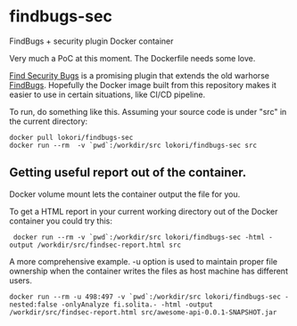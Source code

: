 # findbugs-sec

FindBugs + security plugin Docker container

Very much a PoC at this moment. The Dockerfile needs some love.

[Find Security Bugs](http://find-sec-bugs.github.io/) is a promising plugin that extends the old warhorse [FindBugs](http://findbugs.sourceforge.net/). Hopefully the Docker image built from this repository makes it easier to use in certain situations, like CI/CD pipeline.

To run, do something like this. Assuming your source code is under "src" in the current directory:

```
docker pull lokori/findbugs-sec
docker run --rm  -v `pwd`:/workdir/src lokori/findbugs-sec src
```

## Getting useful report out of the container.

Docker volume mount lets the container output the file for you.

To get a HTML report in your current working directory out of the Docker container you could try this:
```
 docker run --rm -v `pwd`:/workdir/src lokori/findbugs-sec -html -output /workdir/src/findsec-report.html src
```

A more comprehensive example. -u option is used to maintain proper file ownership when the container writes the files as host machine has different users.

```
docker run --rm -u 498:497 -v `pwd`:/workdir/src lokori/findbugs-sec -nested:false -onlyAnalyze fi.solita.- -html -output /workdir/src/findsec-report.html src/awesome-api-0.0.1-SNAPSHOT.jar
```
